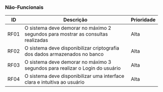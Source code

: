 ### Não-Funcionais

|ID|Descrição|Prioridade|
|-|-|-|
|RF01|O sistema deve demorar no máximo 2 segundos para mostrar as consultas realizadas|Alta|
|RF02|O sistema deve disponibilizar criptografia dos dados armazenados no banco|Alta|
|RF03|O sistema deve demorar no máximo 3 segundos para realizar o Login do usuário|Alta|
|RF04|O sistema deve disponibilizar uma interface clara e intuitiva ao usuário|Alta|
</div>
